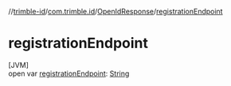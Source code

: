 //[trimble-id](../../../index.md)/[com.trimble.id](../index.md)/[OpenIdResponse](index.md)/[registrationEndpoint](registration-endpoint.md)

# registrationEndpoint

[JVM]\
open var [registrationEndpoint](registration-endpoint.md): [String](https://docs.oracle.com/javase/8/docs/api/java/lang/String.html)
